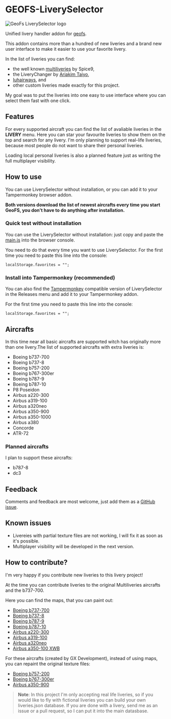 # GEOFS-LiverySelector

![GeoFs LiverySelector logo](https://raw.githubusercontent.com/kolos26/GEOFS-LiverySelector/main/logo.png)

Unified livery handler addon for [geofs](https://geo-fs.com).

This addon contains more than a hundred of new liveries and a brand new user interface to make it easier to use your favorite livery.

In the list of liveries you can find:

- the well known [multiliveries](https://github.com/Spice9/Geofs-Multiliveries) by Spice9, 
- the LiveryChanger by [Ariakim Taiyo](https://github.com/Ariakim-Taiyo/LiveryChanger), 
- [Iuhairways](https://github.com/iuhairways/Liverychanger-modified), and
- other custom liveries made exactly for this project.

My goal was to put the liveries into one easy to use interface where you can select them fast with one click.

## Features

For every supported aircraft you can find the list of avaliable liveries in the **LIVERY** menu. Here you can star your favourite liveries to show them on the top and search for any livery. I'm only planning to support real-life liveries, because most people do not want to share their personal liveries.

Loading local personal liveries is also a planned feature just as writing the full multiplayer visibility.

## How to use

You can use LiverySelector without installation, or you can add it to your Tampermonkey browser addon.

**Both versions download the list of newest aircrafts every time you start GeoFS, you don't have to do anything after installation.**

### Quick test without installation

You can use the LiverySelector without installation: just copy and paste the [main.js](https://raw.githubusercontent.com/kolos26/GEOFS-LiverySelector/main/main.js) into the browser console.

You need to do that every time you want to use LiverySelector.
For the first time you need to paste this line into the console:

```localStorage.favorites = "";```

### Install into Tampermonkey (recommended)

You can also find the [Tampermonkey](https://www.tampermonkey.net/) compatible version of LiverySelector in the Releases menu and add it to your Tampermonkey addon.

For the first time you need to paste this line into the console:

```localStorage.favorites = "";```

## Aircrafts

In this time near all basic aircrafts are supported witch has originally more than one livery.The list of supported aircrafts with extra liveries is:
- Boeing b737-700
- Boeing b737-8
- Boeing b757-200
- Boeing b767-300er
- Boeing b787-9
- Boeing b787-10
- P8 Poseidon
- Airbus a220-300
- Airbus a319-100
- Airbus a320neo
- Airbus a350-900
- Airbus a350-1000
- Airbus a380
- Concorde
- ATR-72

### Planned aircrafts

I plan to support these aircrafts:
- b787-8
- dc3

## Feedback

Comments and feedback are most welcome, just add them as a [GitHub issue](https://github.com/kolos26/GEOFS-LiverySelector/issues).

## Known issues

- Livereies with partial texture files are not working, I will fix it as soon as it's possible.
- Multiplayer visibility will be developed in the next version.

## How to contribute?

I'm very happy if you contribute new liveries to this livery project!

At the time you can contribute liveries to the original Multiliveries aircrafts and the b737-700.

Here you can find the maps, that you can paint out:
- [Boeing b737-700](https://raw.githubusercontent.com/kolos26/GEOFS-LiverySelector/main/maps/b737-700.png)
- [Boeing b737-8](https://raw.githubusercontent.com/Spice9/Geofs-Multiliveries/main/Base%20Maps/texture_11%20-%20Copy%20(2).jpg)
- [Boeing b787-9](https://i.ibb.co/DLpSHqp/789plain.jpg)
- [Boeing b787-10](https://i.ibb.co/zr00FRy/texture-46.jpg)
- [Airbus a220-300](https://i.ibb.co/m4xW9Gc/a220.jpg)
- [Airbus a319-100](https://i.ibb.co/vkzQX1L/A319-New-UV.jpg)
- [Airbus a320neo](https://raw.githubusercontent.com/Spice9/Geofs-Multiliveries/main/Base%20Maps/plain_2.jpg)
- [Airbus a350-100 XWB](https://raw.githubusercontent.com/kolos26/GEOFS-LiverySelector/main/maps/a350-1000.png)

For these aircrafts (created by GX Development), instead of using maps, you can repaint the original texture files:
- [Boeing b757-200](https://geo-fs.com/backend/aircraft/repository/GXD04N_126645_238/texture.png)
- [Boeing b767-300er](https://geo-fs.com/backend/aircraft/repository/GXD03FI_126645_237/texture.png)
- [Airbus a350-900](https://geo-fs.com/backend/aircraft/repository/GXD05OQ_166617_239/texture.png)

> **Note**: In this project I'm only accepting real life liveries, so if you would like to fly with fictional liveries you can build your own liveries.json database. If you are done with a livery, send me as an issue or a pull request, so I can put it into the main datasbase.
